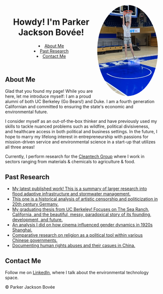 
<html>
 <meta charset="UTF-8">
    <meta name="viewport" content="width=device-width, initial-scale=1.0">  
  <head>
    <img src="IMG_2892.jpeg" alt="Me!" align="right" width="200" height="300" style="border-radius: 50%" style="border: 5px solid white" style="box-shadow: 0 0 5px black">
  </head>
  <body>
    <header>
      <h1>Howdy! I'm Parker Jackson Bovée!</h1>
      <nav>
        <li><a href="#about-me">About Me</a></li>
          <li><a href="#past-research">Past Research</a></li>
          <li><a href="#contact-me">Contact Me</a></li>
      </nav>
    </header>
    <main>
      <section id="about-me">
        <h2>About Me</h2>
        <p>Glad that you found my page! While you are here, let me introduce myself: I am a proud alumni of both UC Berkeley (Go Bears!) and Duke. I am a fourth generation Californian and committed to ensuring the state's economic and environmental future. </p>I consider myself as an out-of-the-box thinker and have previously used my skills to tackle nuanced problems such as wildfire, political divisiveness, and healthcare access in both political and business settings. In the future, I hope to marry my lifelong interest in entrepreneurship with passions for mission-driven service and environmental science in a start-up that utilizes all three areas! <p>Currently, I perform research for the <a href="https://www.cleantech.com/">Cleantech Group</a> where I work in sectors ranging from materials & chemicals to agriculture & food.
      </section>
      <section id="past-research">
        <h2>Past Research</h2>
        <ul>
          <li><a href="https://www.cleantech.com/proactive-stormwater-management-and-flood-resilience/">My latest published work! This is a summary of larger research into flood adaptive infrastructure and stormwater management.</a></li>          
          <li><a href="https://undergradjournal.history.ucsb.edu/wp-content/uploads/2022/12/1.-Complete-Fall-2022-Issue.Final_.pdf">This one is a historical analysis of artistic censorship and politicization in 20th century Germany.</a></li>
          <li><a href="https://docs.google.com/document/d/15nrPh3QQm16GvBhbxCXoy6qWOEYliGbk7BKhX-Jt74M/edit">My graduating thesis from UC Berkeley! Focuses on The Sea Ranch, California, and the beautiful, messy, paradoxical story of its founding, development, and future.</a></li>
          <li><a href="https://escholarship.org/uc/item/387259rn">An analysis I did on how cinema influenced gender dynamics in 1920s Shanghai.</a></li>
          <li><a href="https://digitalcommons.georgiasouthern.edu/aujh/vol10/iss1/6/">Comparative research on religion as a political tool within various Chinese governments.</a></li>
          <li><a href="https://www.ocf.berkeley.edu/~rics/?p=656">Documenting human rights abuses and their casues in China.</a></li>
        </ul>
      </section>
      <section id="contact-me">
        <h2>Contact Me</h2>
        <p>Follow me on <a href="https://www.linkedin.com/in/parker-j-bovee/">LinkedIn,</a> where I talk about the environmental technology space.</p>
      </section>
    </main>
    <footer>
      <p>&copy; Parker Jackson Bovée</p>
    </footer>
  </body>
</html>
